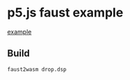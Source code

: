 # p5.js faust example

[example](https://mauriziobrt.github.io/test-p5faust/)

## Build

```sh
faust2wasm drop.dsp
```

